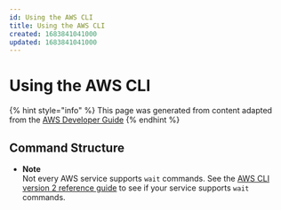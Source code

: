 ```yaml
---
id: Using the AWS CLI
title: Using the AWS CLI
created: 1683841041000
updated: 1683841041000
---
```

# Using the AWS CLI

{% hint style="info" %}
This page was generated from content adapted from the [AWS Developer Guide](https://github.com/awsdocs/aws-cli-user-guide.git)
{% endhint %}

## Command Structure

- **Note**  
Not every AWS service supports `wait` commands\. See the [AWS CLI version 2 reference guide](https://awscli.amazonaws.com/v2/documentation/api/latest/reference/index.html) to see if your service supports `wait` commands\.

